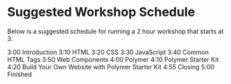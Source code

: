 
# Suggested Workshop Schedule

Below is a suggested schedule for running a 2 hour workshop that starts at 3.

3:00 Introduction
3:10 HTML
3:20 CSS
3:30 JavaScript
3:40 Common HTML Tags
3:50 Web Components
4:00 Polymer
4:10 Polymer Starter Kit
4:20 Build Your Own Website with Polymer Starter Kit
4:55 Closing
5:00 Finished